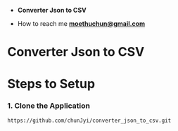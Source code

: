 
-  **Converter Json to CSV**

-  How to reach me **moethuchun@gmail.com**


# Converter Json to CSV

# Steps to Setup

 ### 1. Clone the Application
 
    https://github.com/chunJyi/converter_json_to_csv.git

